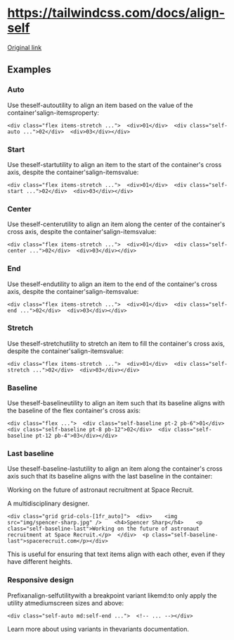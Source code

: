 # https://tailwindcss.com/docs/align-self

[Original link](https://tailwindcss.com/docs/align-self)

## Examples

### Auto

Use theself-autoutility to align an item based on the value of the container'salign-itemsproperty:

```
<div class="flex items-stretch ...">  <div>01</div>  <div class="self-auto ...">02</div>  <div>03</div></div>
```

### Start

Use theself-startutility to align an item to the start of the container's cross axis, despite the container'salign-itemsvalue:

```
<div class="flex items-stretch ...">  <div>01</div>  <div class="self-start ...">02</div>  <div>03</div></div>
```

### Center

Use theself-centerutility to align an item along the center of the container's cross axis, despite the container'salign-itemsvalue:

```
<div class="flex items-stretch ...">  <div>01</div>  <div class="self-center ...">02</div>  <div>03</div></div>
```

### End

Use theself-endutility to align an item to the end of the container's cross axis, despite the container'salign-itemsvalue:

```
<div class="flex items-stretch ...">  <div>01</div>  <div class="self-end ...">02</div>  <div>03</div></div>
```

### Stretch

Use theself-stretchutility to stretch an item to fill the container's cross axis, despite the container'salign-itemsvalue:

```
<div class="flex items-stretch ...">  <div>01</div>  <div class="self-stretch ...">02</div>  <div>03</div></div>
```

### Baseline

Use theself-baselineutility to align an item such that its baseline aligns with the baseline of the flex container's cross axis:

```
<div class="flex ...">  <div class="self-baseline pt-2 pb-6">01</div>  <div class="self-baseline pt-8 pb-12">02</div>  <div class="self-baseline pt-12 pb-4">03</div></div>
```

### Last baseline

Use theself-baseline-lastutility to align an item along the container's cross axis such that its baseline aligns with the last baseline in the container:

Working on the future of astronaut recruitment at Space Recruit.

A multidisciplinary designer.

```
<div class="grid grid-cols-[1fr_auto]">  <div>    <img src="img/spencer-sharp.jpg" />    <h4>Spencer Sharp</h4>    <p class="self-baseline-last">Working on the future of astronaut recruitment at Space Recruit.</p>  </div>  <p class="self-baseline-last">spacerecruit.com</p></div>
```

This is useful for ensuring that text items align with each other, even if they have different heights.

### Responsive design

Prefixanalign-selfutilitywith a breakpoint variant likemd:to only apply the utility atmediumscreen sizes and above:

```
<div class="self-auto md:self-end ...">  <!-- ... --></div>
```

Learn more about using variants in thevariants documentation.
